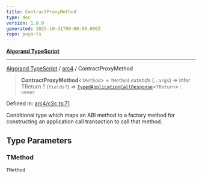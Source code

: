```yaml
---
title: ContractProxyMethod
type: doc
version: 1.0.0
generated: 2025-10-31T00:00:00.000Z
repo: puya-ts
---
```


[**Algorand TypeScript**](/reference/algorand-typescript/api/readme/)

---

[Algorand TypeScript](docs/_md/modules) / [arc4](docs/_md/arc4/README) / ContractProxyMethod

> **ContractProxyMethod**\<`TMethod`\> = `TMethod` _extends_ (...`args`) => infer TReturn ? (`fields?`) => [`TypedApplicationCallResponse`](TypedApplicationCallResponse)\<`TReturn`\> : `never`

Defined in: [arc4/c2c.ts:71](https://github.com/algorandfoundation/puya-ts/blob/main/packages/algo-ts/src/arc4/c2c.ts#L71)

Conditional type which maps an ABI method to a factory method for constructing an application call transaction to call that method.

## Type Parameters

### TMethod

`TMethod`
